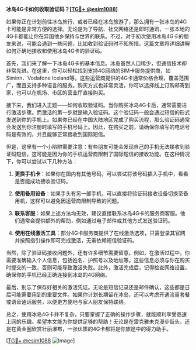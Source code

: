 **冰岛4G卡如何收取验证码？[[TG💪+ @esim1088](https://t.me/s/esim1088)]**

如果你正在计划前往冰岛旅行，或者已经在冰岛旅游了，那么拥有一张冰岛的4G卡可能是非常方便的选择。无论是为了导航、社交网络还是即时通讯，一张本地的4G卡都能让你在异国他乡保持与世界的联系。不过，对于初次使用冰岛4G卡的朋友来说，可能会遇到一些问题，比如收到验证码时不知所措。这篇文章将详细讲解如何正确地接收和使用冰岛4G卡的验证码。

首先，我们来了解一下冰岛4G卡的基本信息。冰岛虽然人口稀少，但通信技术却非常先进。在这里，你可以轻松找到支持4G网络的SIM卡服务提供商，如Siminn、Vodafone Iceland等。这些运营商提供的4G卡通常价格合理，覆盖范围广，而且支持多种语言的服务。购买方式也非常灵活，你可以选择线上订购邮寄到家，也可以在机场、市区的营业厅直接购买。

接下来，我们进入正题——如何收取验证码。当你购买冰岛4G卡后，通常需要进行激活步骤。而激活的第一步就是输入验证码。这个验证码一般会通过短信的形式发送到你的手机上。如果你已经在中国大陆地区完成了购买流程，那么验证码通常会发送到你注册时填写的手机号码上。因此，在购买之前，请确保你填写的电话号码是有效的，并且能够正常接收到国际短信。

但是，这里有一个小陷阱需要注意：有些朋友可能会发现自己的手机无法接收到验证码短信。这可能是因为你的手机运营商限制了国际短信的接收功能。在这种情况下，你可以尝试以下几种方法：

1. **更换手机卡**：如果你在国内有其他号码，可以尝试将该号码插入手机中，看看是否能成功接收验证码。
   
2. **使用备用设备**：如果手头有另一部手机，可以直接将验证码接收设备切换至备用机，这样可以避免因运营商限制导致的问题。

3. **联系客服**：如果上述方法均无效，建议直接联系冰岛4G卡的服务商客服。他们通常会提供额外的帮助，例如通过电子邮件或其他方式发送验证码。

4. **使用在线激活工具**：部分4G卡服务商提供了在线激活选项，只需登录其官网并按照指引操作即可完成激活，无需依赖短信验证码。

当然，除了验证码接收问题外，还有许多细节需要留意。例如，在激活过程中，你需要准确输入个人信息，包括姓名、护照号以及地址等。这些信息必须与你在购买时提交的一致，否则可能导致激活失败。此外，激活完成后，记得检查网络设置，确保你的手机已经正确连接到冰岛的4G网络。

最后，别忘了保存好相关的激活凭证。无论是短信记录还是邮件确认，这些都是日后可能需要用到的重要文件。如果你计划长期留在冰岛，还可以考虑开通流量套餐或语音通话服务，以便更方便地与家人朋友保持联络。

总之，使用冰岛4G卡并不复杂，只要掌握了正确的操作步骤，就能顺利享受高速上网的乐趣。希望本文能为你提供足够的帮助！无论是在雷克雅未克漫步街头，还是在黄金圈欣赏壮丽瀑布，一张优质的4G卡都将是你旅途中的得力助手。

[[TG💪+ @esim1088](https://t.me/s/esim1088) ![Image](https://i.postimg.cc/4NQfJmqS/Snipaste-2025-05-13-00-14-12.png)]